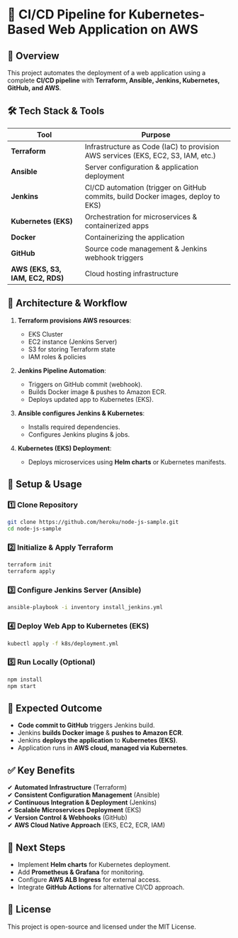 # 🚀 CI/CD Pipeline for Kubernetes-Based Web Application on AWS

## 📌 Overview

This project automates the deployment of a web application using a complete **CI/CD pipeline** with **Terraform, Ansible, Jenkins, Kubernetes, GitHub, and AWS**.

## 🛠️ Tech Stack & Tools

| Tool                             | Purpose                                                                          |
| -------------------------------- | -------------------------------------------------------------------------------- |
| **Terraform**                    | Infrastructure as Code (IaC) to provision AWS services (EKS, EC2, S3, IAM, etc.) |
| **Ansible**                      | Server configuration & application deployment                                    |
| **Jenkins**                      | CI/CD automation (trigger on GitHub commits, build Docker images, deploy to EKS) |
| **Kubernetes (EKS)**             | Orchestration for microservices & containerized apps                             |
| **Docker**                       | Containerizing the application                                                   |
| **GitHub**                       | Source code management & Jenkins webhook triggers                                |
| **AWS (EKS, S3, IAM, EC2, RDS)** | Cloud hosting infrastructure                                                     |

## 🚀 Architecture & Workflow

1. **Terraform provisions AWS resources**:

   - EKS Cluster
   - EC2 instance (Jenkins Server)
   - S3 for storing Terraform state
   - IAM roles & policies

2. **Jenkins Pipeline Automation**:

   - Triggers on GitHub commit (webhook).
   - Builds Docker image & pushes to Amazon ECR.
   - Deploys updated app to Kubernetes (EKS).

3. **Ansible configures Jenkins & Kubernetes**:

   - Installs required dependencies.
   - Configures Jenkins plugins & jobs.

4. **Kubernetes (EKS) Deployment**:

   - Deploys microservices using **Helm charts** or Kubernetes manifests.

## 🔧 Setup & Usage

### 1️⃣ Clone Repository

```sh
git clone https://github.com/heroku/node-js-sample.git
cd node-js-sample
```

### 2️⃣ Initialize & Apply Terraform

```sh
terraform init
terraform apply
```

### 3️⃣ Configure Jenkins Server (Ansible)

```sh
ansible-playbook -i inventory install_jenkins.yml
```

### 4️⃣ Deploy Web App to Kubernetes (EKS)

```sh
kubectl apply -f k8s/deployment.yml
```

### 5️⃣ Run Locally (Optional)

```sh
npm install
npm start
```

## 🎯 Expected Outcome

- **Code commit to GitHub** triggers Jenkins build.
- Jenkins **builds Docker image** & **pushes to Amazon ECR**.
- Jenkins **deploys the application** to **Kubernetes (EKS)**.
- Application runs in **AWS cloud, managed via Kubernetes**.

## ✅ Key Benefits

✔ **Automated Infrastructure** (Terraform)\
✔ **Consistent Configuration Management** (Ansible)\
✔ **Continuous Integration & Deployment** (Jenkins)\
✔ **Scalable Microservices Deployment** (EKS)\
✔ **Version Control & Webhooks** (GitHub)\
✔ **AWS Cloud Native Approach** (EKS, EC2, ECR, IAM)

## 🎯 Next Steps

- Implement **Helm charts** for Kubernetes deployment.
- Add **Prometheus & Grafana** for monitoring.
- Configure **AWS ALB Ingress** for external access.
- Integrate **GitHub Actions** for alternative CI/CD approach.

## 📜 License

This project is open-source and licensed under the MIT License.

